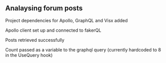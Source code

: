  ## Analaysing forum posts
 
 Project dependencies for Apollo, GraphQL and Visx added

 Apollo client set up and connected to fakerQL 

 Posts retrieved successfully

 Count passed as a variable to the graphql query (currently hardcoded to 8 in the UseQuery hook)
